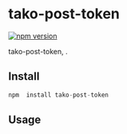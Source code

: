 # tako-post-token
[![npm version](https://img.shields.io/badge/npm-1.0.0-brightgreen.svg)](https://www.npmjs.com/package/tako-post-token)

tako-post-token, .

## Install
```javascript
npm  install tako-post-token
```

## Usage
```javascript

```
